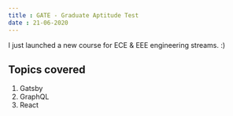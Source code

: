 ```yaml
---
title : GATE - Graduate Aptitude Test
date : 21-06-2020
---
```


I just launched a new course for ECE & EEE engineering streams. :)

## Topics covered

1. Gatsby
2. GraphQL
3. React